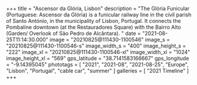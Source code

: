 +++
title = "Ascensor da Glória, Lisbon"
description = "The Glória Funicular (Portuguese: Ascensor da Glória) is a funicular railway line in the civil parish of Santo António, in the municipality of Lisbon, Portugal. It connects the Pombaline downtown (at the Restauradores Square) with the Bairro Alto (Garden/ Overlook of São Pedro de Alcântara). "
date = "2021-08-25T11:14:30.000"
image = "20210825@111430-1100546"
image_s = "20210825@111430-1100546-s"
image_width_s = "400"
image_height_s = "222"
image_xl = "20210825@111430-1100546-xl"
image_width_xl = "1024"
image_height_xl = "569"
gps_latitude = "38.7141583166667"
gps_longitude = "-9.14395045"
phototags = [ "2021", "2021-08", "2021-08-25", "Europe", "Lisbon", "Portugal", "cable car", "summer" ]
galleries = [ "2021 Timeline" ]
+++
